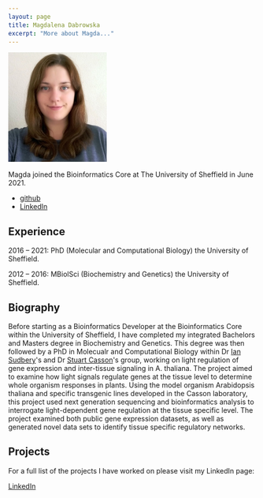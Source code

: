 ```yaml
---
layout: page
title: Magdalena Dabrowska
excerpt: "More about Magda..."
---
```


![Magda](/assets/images/people/magda.jpg)

Magda joined the Bioinformatics Core at The University of Sheffield in June 2021.

- [github](https://github.com/mbdabrowska1)
- [LinkedIn](https://www.linkedin.com/in/magdalena-dabrowska-20906692/)

## Experience

2016 – 2021: PhD (Molecular and Computational Biology) the University of Sheffield.

2012 – 2016: MBiolSci (Biochemistry and Genetics) the University of Sheffield. 

## Biography

Before starting as a Bioinformatics Developer at the Bioinformatics Core within the University of Sheffield, I have completed my integrated Bachelors and Masters degree in Biochemistry and Genetics. This degree was then followed by a PhD in Molecualr and Computational Biology within Dr [Ian Sudbery](https://www.sudlab.co.uk/team-1/ian-sudbery)'s and Dr [Stuart Casson](https://www.sheffield.ac.uk/biosciences/people/mbb-staff/academic/stuart-casson)'s group, working on light regulation of gene expression and inter-tissue signaling in A. thaliana. The project aimed to examine how light signals regulate genes at the tissue level to determine whole organism responses in plants. Using the model organism Arabidopsis thaliana and specific transgenic lines developed in the Casson laboratory, this project used next generation sequencing and bioinformatics analysis to interrogate light-dependent gene regulation at the tissue specific level. The project examined both public gene expression datasets, as well as generated novel data sets to identify tissue specific regulatory networks. 

## Projects

For a full list of the projects I have worked on please visit my LinkedIn page:

[LinkedIn](https://www.linkedin.com/in/magdalena-dabrowska-20906692/)
